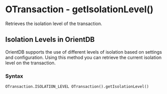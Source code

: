 
# OTransaction - getIsolationLevel()

Retrieves the isolation level of the transaction.

## Isolation Levels in OrientDB

OrientDB supports the use of different levels of isolation based on settings and configuration.  Using this method you can retrieve the current isolation level on the transaction.

### Syntax

```
OTransaction.ISOLATION_LEVEL OTransaction().getIsolationLevel()
```



